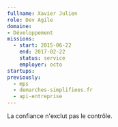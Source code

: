 ```yaml
---
fullname: Xavier Julien
role: Dev Agile
domaine:
- Développement
missions:
  - start: 2015-06-22
    end: 2017-02-22
    status: service
    employer: octo
startups:
previously:
  - mps
  - demarches-simplifiees.fr
  - api-entreprise
---
```


La confiance n'exclut pas le contrôle.
